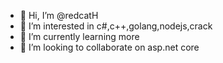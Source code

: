 - 👋 Hi, I’m @redcatH
- 👀 I’m interested in c#,c++,golang,nodejs,crack
- 🌱 I’m currently learning more
- 💞️ I’m looking to collaborate on asp.net core
<!--- - 📫 How to reach me ...--->

<!---
redcatH/redcatH is a ✨ special ✨ repository because its `README.md` (this file) appears on your GitHub profile.
You can click the Preview link to take a look at your changes.
--->
